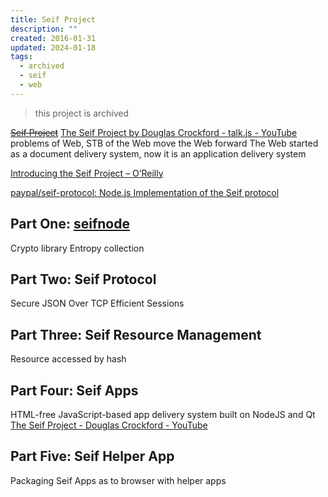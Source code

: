 ```yaml
---
title: Seif Project
description: ""
created: 2016-01-31
updated: 2024-01-18
tags:
  - archived
  - seif
  - web
---
```


> this project is archived

~~[Seif Project](http://seif.place)~~
[The Seif Project by Douglas Crockford - talk.js - YouTube](https://www.youtube.com/watch?v=fQWRoLf7bns) problems of Web, STB of the Web move the Web forward
The Web started as a document delivery system, now it is an application delivery system

[Introducing the Seif Project – O’Reilly](https://www.oreilly.com/content/introducing-the-seif-project/)

[paypal/seif-protocol: Node.js Implementation of the Seif protocol](https://github.com/paypal/seif-protocol)

## Part One: [seifnode](https://github.com/paypal/seifnode)

Crypto library
Entropy collection

## Part Two: Seif Protocol

Secure JSON Over TCP
Efficient Sessions

## Part Three: Seif Resource Management

Resource accessed by hash

## Part Four: Seif Apps

HTML-free JavaScript-based app delivery system built on NodeJS and Qt
[The Seif Project - Douglas Crockford - YouTube](https://youtu.be/FHRXPlq9XNw?t=306)

## Part Five: Seif Helper App

Packaging Seif Apps as to browser with helper apps
